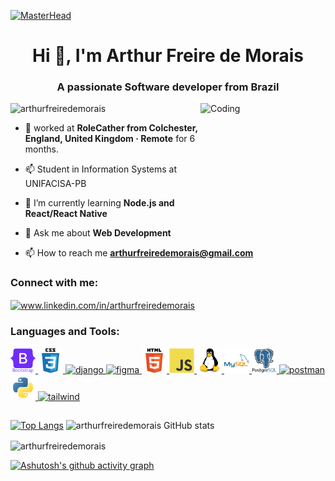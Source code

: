 [![MasterHead](https://uploads.dailydot.com/2019/11/buff-guy-typing-on-laptop.jpg?auto=compress&fm=pjpg)](https://uploads.dailydot.com/2019/11/buff-guy-typing-on-laptop.jpg?auto=compress&fm=pjpg)

<h1 align="center">Hi 👋, I'm Arthur Freire de Morais</h1>
<h3 align="center">A passionate Software developer from Brazil</h3>
<img align="right" alt="Coding" height="200" width="200" src="https://media.tenor.com/epNMHGvRyHcAAAAd/gigachad-chad.gif">

<p align="left"> <img src="https://komarev.com/ghpvc/?username=arthurfreiredemorais&label=Profile%20views&color=0e75b6&style=flat" alt="arthurfreiredemorais" /> </p>

- 🔭 worked at **RoleCather from Colchester, England, United Kingdom · Remote** for 6 months.
  
- 📫  Student in Information Systems at UNIFACISA-PB

- 🌱 I’m currently learning **Node.js and React/React Native**

- 💬 Ask me about **Web Development**

- 📫 How to reach me **arthurfreiredemorais@gmail.com**

<h3 align="left">Connect with me:</h3>
<p align="left">
<a href="https://linkedin.com/in/arthurfreiredemorais" target="blank"><img align="center" src="https://raw.githubusercontent.com/rahuldkjain/github-profile-readme-generator/master/src/images/icons/Social/linked-in-alt.svg" alt="www.linkedin.com/in/arthurfreiredemorais" height="30" width="40" /></a>
</p>

<h3 align="left">Languages and Tools:</h3>
<p align="left"> <a href="https://getbootstrap.com" target="_blank" rel="noreferrer"> <img src="https://raw.githubusercontent.com/devicons/devicon/master/icons/bootstrap/bootstrap-plain-wordmark.svg" alt="bootstrap" width="40" height="40"/> </a> <a href="https://www.w3schools.com/css/" target="_blank" rel="noreferrer"> <img src="https://raw.githubusercontent.com/devicons/devicon/master/icons/css3/css3-original-wordmark.svg" alt="css3" width="40" height="40"/> </a> <a href="https://www.djangoproject.com/" target="_blank" rel="noreferrer"> <img src="https://cdn.worldvectorlogo.com/logos/django.svg" alt="django" width="40" height="40"/> </a> <a href="https://www.figma.com/" target="_blank" rel="noreferrer"> <img src="https://www.vectorlogo.zone/logos/figma/figma-icon.svg" alt="figma" width="40" height="40"/> </a> <a href="https://www.w3.org/html/" target="_blank" rel="noreferrer"> <img src="https://raw.githubusercontent.com/devicons/devicon/master/icons/html5/html5-original-wordmark.svg" alt="html5" width="40" height="40"/> </a> <a href="https://developer.mozilla.org/en-US/docs/Web/JavaScript" target="_blank" rel="noreferrer"> <img src="https://raw.githubusercontent.com/devicons/devicon/master/icons/javascript/javascript-original.svg" alt="javascript" width="40" height="40"/> </a> <a href="https://www.linux.org/" target="_blank" rel="noreferrer"> <img src="https://raw.githubusercontent.com/devicons/devicon/master/icons/linux/linux-original.svg" alt="linux" width="40" height="40"/> </a> <a href="https://www.mysql.com/" target="_blank" rel="noreferrer"> <img src="https://raw.githubusercontent.com/devicons/devicon/master/icons/mysql/mysql-original-wordmark.svg" alt="mysql" width="40" height="40"/> </a> <a href="https://www.postgresql.org" target="_blank" rel="noreferrer"> <img src="https://raw.githubusercontent.com/devicons/devicon/master/icons/postgresql/postgresql-original-wordmark.svg" alt="postgresql" width="40" height="40"/> </a> <a href="https://postman.com" target="_blank" rel="noreferrer"> <img src="https://www.vectorlogo.zone/logos/getpostman/getpostman-icon.svg" alt="postman" width="40" height="40"/> </a> <a href="https://www.python.org" target="_blank" rel="noreferrer"> <img src="https://raw.githubusercontent.com/devicons/devicon/master/icons/python/python-original.svg" alt="python" width="40" height="40"/> </a> <a href="https://tailwindcss.com/" target="_blank" rel="noreferrer"> <img src="https://www.vectorlogo.zone/logos/tailwindcss/tailwindcss-icon.svg" alt="tailwind" width="40" height="40"/> </a> </p>

##
[![Top Langs](https://github-readme-stats.vercel.app/api/top-langs/?username=arthurfreiredemorais&theme=tokyonight)](https://github.com/arthurfreiredemorais/github-readme-stats)
![arthurfreiredemorais GitHub stats](https://github-readme-stats.vercel.app/api?username=arthurfreiredemorais&show_icons=true&theme=tokyonight)
<p><img align="center" src="https://github-readme-streak-stats.herokuapp.com/?user=arthurfreiredemorais&theme=tokyonight" alt="arthurfreiredemorais" /></p>

[![Ashutosh's github activity graph](https://github-readme-activity-graph.vercel.app/graph?username=arthurfreiredemorais&bg_color=000b11&color=000ed1&line=304188&point=002aff&area=true&hide_border=true)](https://github.com/ashutosh00710/github-readme-activity-graph)
